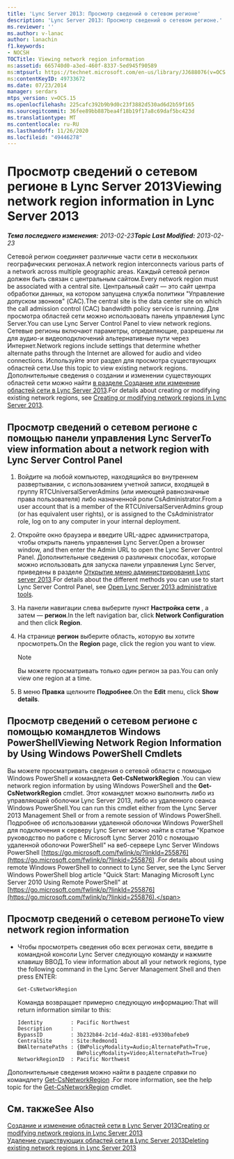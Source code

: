 ```yaml
---
title: 'Lync Server 2013: Просмотр сведений о сетевом регионе'
description: 'Lync Server 2013: Просмотр сведений о сетевом регионе.'
ms.reviewer: ''
ms.author: v-lanac
author: lanachin
f1.keywords:
- NOCSH
TOCTitle: Viewing network region information
ms:assetid: 665740d0-a3ed-460f-8337-5ed945f90589
ms:mtpsurl: https://technet.microsoft.com/en-us/library/JJ688076(v=OCS.15)
ms:contentKeyID: 49733672
ms.date: 07/23/2014
manager: serdars
mtps_version: v=OCS.15
ms.openlocfilehash: 225cafc392b9b9d0c23f3882d530ad6d2b59f165
ms.sourcegitcommit: 36fee89bb887bea4f18b19f17a8c69daf5bc423d
ms.translationtype: MT
ms.contentlocale: ru-RU
ms.lasthandoff: 11/26/2020
ms.locfileid: "49446278"
---
```

# <a name="viewing-network-region-information-in-lync-server-2013"></a><span data-ttu-id="d3210-103">Просмотр сведений о сетевом регионе в Lync Server 2013</span><span class="sxs-lookup"><span data-stu-id="d3210-103">Viewing network region information in Lync Server 2013</span></span>

<div data-xmlns="http://www.w3.org/1999/xhtml">

<div class="topic" data-xmlns="http://www.w3.org/1999/xhtml" data-msxsl="urn:schemas-microsoft-com:xslt" data-cs="https://msdn.microsoft.com/">

<div data-asp="https://msdn2.microsoft.com/asp">



</div>

<div id="mainSection">

<div id="mainBody"><span data-ttu-id="d3210-104">

<span> </span></span><span class="sxs-lookup"><span data-stu-id="d3210-104">

<span> </span></span></span>

<span data-ttu-id="d3210-105">_**Тема последнего изменения:** 2013-02-23_</span><span class="sxs-lookup"><span data-stu-id="d3210-105">_**Topic Last Modified:** 2013-02-23_</span></span>

<span data-ttu-id="d3210-106">Сетевой регион соединяет различные части сети в нескольких географических регионах.</span><span class="sxs-lookup"><span data-stu-id="d3210-106">A network region interconnects various parts of a network across multiple geographic areas.</span></span> <span data-ttu-id="d3210-107">Каждый сетевой регион должен быть связан с центральным сайтом.</span><span class="sxs-lookup"><span data-stu-id="d3210-107">Every network region must be associated with a central site.</span></span> <span data-ttu-id="d3210-108">Центральный сайт — это сайт центра обработки данных, на котором запущена служба политики "Управление допуском звонков" (CAC).</span><span class="sxs-lookup"><span data-stu-id="d3210-108">The central site is the data center site on which the call admission control (CAC) bandwidth policy service is running.</span></span> <span data-ttu-id="d3210-109">Для просмотра областей сети можно использовать панель управления Lync Server.</span><span class="sxs-lookup"><span data-stu-id="d3210-109">You can use Lync Server Control Panel to view network regions.</span></span> <span data-ttu-id="d3210-110">Сетевые регионы включают параметры, определяющие, разрешены ли для аудио-и видеоподключений альтернативные пути через Интернет.</span><span class="sxs-lookup"><span data-stu-id="d3210-110">Network regions include settings that determine whether alternate paths through the Internet are allowed for audio and video connections.</span></span> <span data-ttu-id="d3210-111">Используйте этот раздел для просмотра существующих областей сети.</span><span class="sxs-lookup"><span data-stu-id="d3210-111">Use this topic to view existing network regions.</span></span> <span data-ttu-id="d3210-112">Дополнительные сведения о создании и изменении существующих областей сети можно найти [в разделе Создание или изменение областей сети в Lync Server 2013](lync-server-2013-creating-or-modifying-network-regions.md).</span><span class="sxs-lookup"><span data-stu-id="d3210-112">For details about creating or modifying existing network regions, see [Creating or modifying network regions in Lync Server 2013](lync-server-2013-creating-or-modifying-network-regions.md).</span></span>

<div>

## <a name="to-view-information-about-a-network-region-with-lync-server-control-panel"></a><span data-ttu-id="d3210-113">Просмотр сведений о сетевом регионе с помощью панели управления Lync Server</span><span class="sxs-lookup"><span data-stu-id="d3210-113">To view information about a network region with Lync Server Control Panel</span></span>

1.  <span data-ttu-id="d3210-114">Войдите на любой компьютер, находящийся во внутреннем развертывании, с использованием учетной записи, входящей в группу RTCUniversalServerAdmins (или имеющей равнозначные права пользователя) либо назначенной роли CsAdministrator.</span><span class="sxs-lookup"><span data-stu-id="d3210-114">From a user account that is a member of the RTCUniversalServerAdmins group (or has equivalent user rights), or is assigned to the CsAdministrator role, log on to any computer in your internal deployment.</span></span>

2.  <span data-ttu-id="d3210-115">Откройте окно браузера и введите URL-адрес администратора, чтобы открыть панель управления Lync Server.</span><span class="sxs-lookup"><span data-stu-id="d3210-115">Open a browser window, and then enter the Admin URL to open the Lync Server Control Panel.</span></span> <span data-ttu-id="d3210-116">Дополнительные сведения о различных способах, которые можно использовать для запуска панели управления Lync Server, приведены в разделе [Открытие меню администрирования Lync server 2013](lync-server-2013-open-lync-server-administrative-tools.md).</span><span class="sxs-lookup"><span data-stu-id="d3210-116">For details about the different methods you can use to start Lync Server Control Panel, see [Open Lync Server 2013 administrative tools](lync-server-2013-open-lync-server-administrative-tools.md).</span></span>

3.  <span data-ttu-id="d3210-117">На панели навигации слева выберите пункт **Настройка сети** , а затем — **регион**.</span><span class="sxs-lookup"><span data-stu-id="d3210-117">In the left navigation bar, click **Network Configuration** and then click **Region**.</span></span>

4.  <span data-ttu-id="d3210-118">На странице **регион** выберите область, которую вы хотите просмотреть.</span><span class="sxs-lookup"><span data-stu-id="d3210-118">On the **Region** page, click the region you want to view.</span></span>
    
    <div>
    

    > [!NOTE]  
    > <span data-ttu-id="d3210-119">Вы можете просматривать только один регион за раз.</span><span class="sxs-lookup"><span data-stu-id="d3210-119">You can only view one region at a time.</span></span>

    
    </div>

5.  <span data-ttu-id="d3210-120">В меню **Правка** щелкните **Подробнее**.</span><span class="sxs-lookup"><span data-stu-id="d3210-120">On the **Edit** menu, click **Show details**.</span></span>

</div>

<div>

## <a name="viewing-network-region-information-by-using-windows-powershell-cmdlets"></a><span data-ttu-id="d3210-121">Просмотр сведений о сетевом регионе с помощью командлетов Windows PowerShell</span><span class="sxs-lookup"><span data-stu-id="d3210-121">Viewing Network Region Information by Using Windows PowerShell Cmdlets</span></span>

<span data-ttu-id="d3210-122">Вы можете просматривать сведения о сетевой области с помощью Windows PowerShell и командлета **Get-CsNetworkRegion** .</span><span class="sxs-lookup"><span data-stu-id="d3210-122">You can view network region information by using Windows PowerShell and the **Get-CsNetworkRegion** cmdlet.</span></span> <span data-ttu-id="d3210-123">Этот командлет можно выполнить либо из управляющей оболочки Lync Server 2013, либо из удаленного сеанса Windows PowerShell.</span><span class="sxs-lookup"><span data-stu-id="d3210-123">You can run this cmdlet either from the Lync Server 2013 Management Shell or from a remote session of Windows PowerShell.</span></span> <span data-ttu-id="d3210-124">Подробнее об использовании удаленной оболочки Windows PowerShell для подключения к серверу Lync Server можно найти в статье "Краткое руководство по работе с Microsoft Lync Server 2010 с помощью удаленной оболочки PowerShell" на веб-сервере Lync Server Windows PowerShell [https://go.microsoft.com/fwlink/p/?linkId=255876](https://go.microsoft.com/fwlink/p/?linkid=255876) .</span><span class="sxs-lookup"><span data-stu-id="d3210-124">For details about using remote Windows PowerShell to connect to Lync Server, see the Lync Server Windows PowerShell blog article "Quick Start: Managing Microsoft Lync Server 2010 Using Remote PowerShell" at [https://go.microsoft.com/fwlink/p/?linkId=255876](https://go.microsoft.com/fwlink/p/?linkid=255876).</span></span>

<div>

## <a name="to-view-network-region-information"></a><span data-ttu-id="d3210-125">Просмотр сведений о сетевом регионе</span><span class="sxs-lookup"><span data-stu-id="d3210-125">To view network region information</span></span>

  - <span data-ttu-id="d3210-126">Чтобы просмотреть сведения обо всех регионах сети, введите в командной консоли Lync Server следующую команду и нажмите клавишу ВВОД.</span><span class="sxs-lookup"><span data-stu-id="d3210-126">To view information about all your network regions, type the following command in the Lync Server Management Shell and then press ENTER:</span></span>
    
        Get-CsNetworkRegion
    
    <span data-ttu-id="d3210-127">Команда возвращает примерно следующую информацию:</span><span class="sxs-lookup"><span data-stu-id="d3210-127">That will return information similar to this:</span></span>
    
        Identity         : Pacific Northwest
        Description      :
        BypassID         : 3b232b84-2c1d-4da2-8181-e9330bafebe9
        CentralSite      : Site:Redmond1
        BWAlternatePaths : {BWPolicyModality=Audio;AlternatePath=True, 
                           BWPolicyModality=Video;AlternatePath=True}
        NetworkRegionID  : Pacific Northwest

</div>

<span data-ttu-id="d3210-128">Дополнительные сведения можно найти в разделе справки по командлету [Get-CsNetworkRegion](https://docs.microsoft.com/powershell/module/skype/Get-CsNetworkRegionLink) .</span><span class="sxs-lookup"><span data-stu-id="d3210-128">For more information, see the help topic for the [Get-CsNetworkRegion](https://docs.microsoft.com/powershell/module/skype/Get-CsNetworkRegionLink) cmdlet.</span></span>

</div>

<div>

## <a name="see-also"></a><span data-ttu-id="d3210-129">См. также</span><span class="sxs-lookup"><span data-stu-id="d3210-129">See Also</span></span>


[<span data-ttu-id="d3210-130">Создание и изменение областей сети в Lync Server 2013</span><span class="sxs-lookup"><span data-stu-id="d3210-130">Creating or modifying network regions in Lync Server 2013</span></span>](lync-server-2013-creating-or-modifying-network-regions.md)  
[<span data-ttu-id="d3210-131">Удаление существующих областей сети в Lync Server 2013</span><span class="sxs-lookup"><span data-stu-id="d3210-131">Deleting existing network regions in Lync Server 2013</span></span>](lync-server-2013-deleting-existing-network-regions.md)  
  

<span data-ttu-id="d3210-132"></div>

</div>

<span> </span>

</div>

</div>

</span><span class="sxs-lookup"><span data-stu-id="d3210-132"></div>

</div>

<span> </span>

</div>

</div>

</span></span></div>

